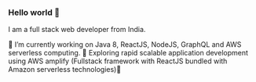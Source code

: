 ### Hello world 👋

I am a full stack web developer from India.

🔭 I’m currently working on Java 8, ReactJS, NodeJS, GraphQL and AWS serverless computing. 
🌱 Exploring rapid scalable application development using AWS amplify (Fullstack framework with ReactJS bundled with Amazon serverless technologies)🚀

<!--
**ronit0717/ronit0717** is a ✨ _special_ ✨ repository because its `README.md` (this file) appears on your GitHub profile.

Here are some ideas to get you started:

- 🔭 I’m currently working on ...
- 🌱 I’m currently learning ...
- 👯 I’m looking to collaborate on ...
- 🤔 I’m looking for help with ...
- 💬 Ask me about ...
- 📫 How to reach me: ...
- 😄 Pronouns: ...
- ⚡ Fun fact: ...
-->
